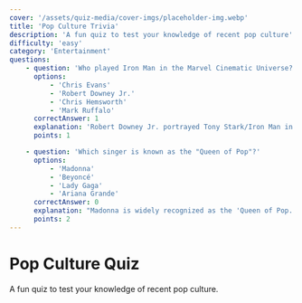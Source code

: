 ```yaml
---
cover: '/assets/quiz-media/cover-imgs/placeholder-img.webp'
title: 'Pop Culture Trivia'
description: 'A fun quiz to test your knowledge of recent pop culture'
difficulty: 'easy'
category: 'Entertainment'
questions:
    - question: 'Who played Iron Man in the Marvel Cinematic Universe?'
      options:
          - 'Chris Evans'
          - 'Robert Downey Jr.'
          - 'Chris Hemsworth'
          - 'Mark Ruffalo'
      correctAnswer: 1
      explanation: 'Robert Downey Jr. portrayed Tony Stark/Iron Man in the MCU.'
      points: 1

    - question: 'Which singer is known as the "Queen of Pop"?'
      options:
          - 'Madonna'
          - 'Beyoncé'
          - 'Lady Gaga'
          - 'Ariana Grande'
      correctAnswer: 0
      explanation: "Madonna is widely recognized as the 'Queen of Pop.'"
      points: 2
---
```


# Pop Culture Quiz

A fun quiz to test your knowledge of recent pop culture.
